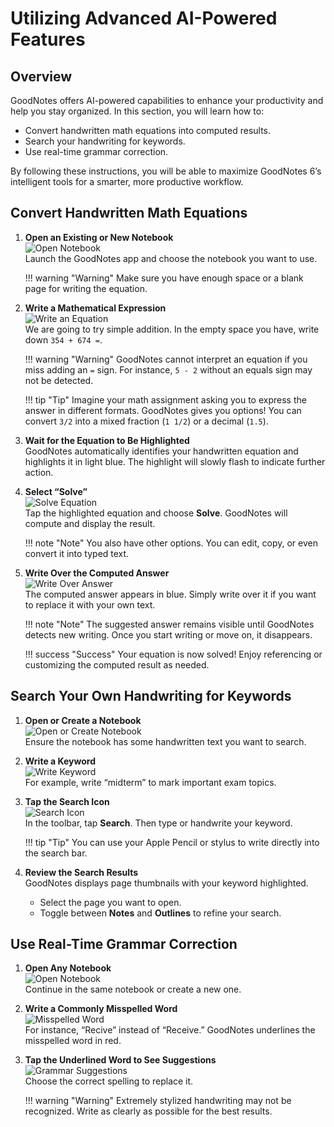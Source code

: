 # Utilizing Advanced AI-Powered Features

## Overview
GoodNotes offers AI-powered capabilities to enhance your productivity and help you stay organized. In this section, you will learn how to:

- Convert handwritten math equations into computed results.  
- Search your handwriting for keywords.
- Use real-time grammar correction.

By following these instructions, you will be able to maximize GoodNotes 6’s intelligent tools for a smarter, more productive workflow.

## Convert Handwritten Math Equations

1. **Open an Existing or New Notebook**  
   ![Open Notebook](./assets/ai/open-notebook.png)  
   Launch the GoodNotes app and choose the notebook you want to use.

    !!! warning "Warning"
        Make sure you have enough space or a blank page for writing the equation.

2. **Write a Mathematical Expression**  
   ![Write an Equation](./assets/ai/write-equation.png)  
   We are going to try simple addition. In the empty space you have, write down `354 + 674 =`.

    !!! warning "Warning"
        GoodNotes cannot interpret an equation if you miss adding an `=` sign. For instance, `5 - 2` without an equals sign may not be detected.

    !!! tip "Tip"
    Imagine your math assignment asking you to express the answer in different formats. GoodNotes gives you options! You can convert `3/2` into a mixed fraction (`1 1/2`) or a decimal (`1.5`).

3. **Wait for the Equation to Be Highlighted**  
   GoodNotes automatically identifies your handwritten equation and highlights it in light blue. The highlight will slowly flash to indicate further action.

4. **Select “Solve”**  
   ![Solve Equation](./assets/ai/solve-equation.png)  
   Tap the highlighted equation and choose **Solve**. GoodNotes will compute and display the result.

   !!! note "Note"
   You also have other options. You can edit, copy, or even convert it into typed text.

5. **Write Over the Computed Answer**  
   ![Write Over Answer](./assets/ai/write-over-answer.png)  
   The computed answer appears in blue. Simply write over it if you want to replace it with your own text.

    !!! note "Note"
        The suggested answer remains visible until GoodNotes detects new writing. Once you start writing or move on, it disappears.

    !!! success "Success"
        Your equation is now solved! Enjoy referencing or customizing the computed result as needed.


## Search Your Own Handwriting for Keywords

1. **Open or Create a Notebook**  
   ![Open or Create Notebook](./assets/ai/open-or-create.png)  
   Ensure the notebook has some handwritten text you want to search.

2. **Write a Keyword**  
   ![Write Keyword](./assets/ai/write-keyword.png)  
   For example, write “midterm” to mark important exam topics.

3. **Tap the Search Icon**  
   ![Search Icon](./assets/ai/search-icon.png)  
   In the toolbar, tap **Search**. Then type or handwrite your keyword.

    !!! tip "Tip"
        You can use your Apple Pencil or stylus to write directly into the search bar.

4. **Review the Search Results**  
   GoodNotes displays page thumbnails with your keyword highlighted.  
   - Select the page you want to open.  
   - Toggle between **Notes** and **Outlines** to refine your search.


## Use Real-Time Grammar Correction

1. **Open Any Notebook**  
   ![Open Notebook](./assets/ai/open-notebook.png)  
   Continue in the same notebook or create a new one.

2. **Write a Commonly Misspelled Word**  
   ![Misspelled Word](./assets/ai/misspell-word.png)  
   For instance, “Recive” instead of “Receive.” GoodNotes underlines the misspelled word in red.

3. **Tap the Underlined Word to See Suggestions**  
   ![Grammar Suggestions](./assets/ai/grammar-suggestions.png)  
   Choose the correct spelling to replace it.

    !!! warning "Warning"
        Extremely stylized handwriting may not be recognized. Write as clearly as possible for the best results.
